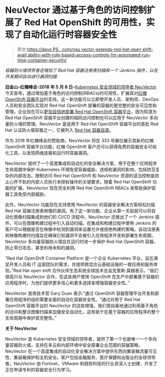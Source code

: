 # NeuVector 通过基于角色的访问控制扩展了 Red Hat OpenShift 的可用性，实现了自动化运行时容器安全性

> 原文:[https://devo PS . com/neu vector-extends-red-hat-open shift-avail ability-with-role-based-access-controls-for-automated-run-time-container-security/](https://devops.com/neuvector-extends-red-hat-openshift-availability-with-role-based-access-controls-for-automated-run-time-container-security/)

*容器防火墙领导者还增加了 Red Hat 容器注册表扫描和一个 Jenkins 插件，以在开发期间自动进行漏洞扫描*

**旧金山-红帽峰会-2018 年 5 月 8 日-**[Kubernetes 安全领域的领导者 NeuVector](https://neuvector.com/) 今天宣布，通过增加基于角色的访问控制(RBACs)的可用性，扩展其对[红帽 OpenShift 容器平台](https://www.openshift.com/)的支持。这一新功能可以立即使开发人员、架构师、DevOps 人员和安全团队实现对 Red Hat OpenShift 部署的容器的更完整的安全可见性和管理。企业现在可以[更加自信地部署 Red Hat OpenShift 容器平台](https://neuvector.com/redhat-openshift/)，因为知道为 Red Hat OpenShift 容器平台创建的相同访问控制也可以应用于 NeuVector 多向量防火墙的管理。NeuVector 是适用于 Red Hat OpenShift 容器平台的首批 Red Hat 认证防火墙容器之一，它被列入 [Red Hat 容器目录](https://access.redhat.com/containers/#/product/692443dc7bcb88e4)。

作为 2018 年红帽峰会的赞助商，NeuVector 将在 333 号展位展示其新的红帽 OpenShift 容器平台功能，红帽 OpenShift 客户还可以获得免费的容器安全可视化工具，以发现网络连接和运行时容器漏洞。

NeuVector 提供了一个高度集成和自动化的安全解决方案，用于在整个应用程序生命周期中保护 Kubernetes 环境免受容器威胁、违规和漏洞的影响，包括防范复杂的内部攻击。限制访问 Red Hat OpenShift 和 NeuVector 资源的适当控制是防止心怀不轨的内部人员执行未授权操作的关键要求。随着 Red Hat OpenShift 功能的扩展，NeuVector 现在完全利用 Red Hat OpenShift RBACs 来帮助保护容器工具免受内部威胁。

此外，NeuVector 功能现在支持使用 NeuVector 的容器安全解决方案轻松扫描 Red Hat 容器注册表映像的漏洞。有了这一新功能，企业从第一天起就可以将自动化图像扫描集成到他们的 CI/CD 流程中。NeuVector 还推出了一个 Jenkins 插件，可以在图像构建过程中引入自动扫描。在集成和构建过程中使用 Jenkins 的客户可以根据是否在映像中检测到漏洞来设置允许或拒绝构建的策略。自动注册表和映像构建时扫描旨在确保已知漏洞不会被引入应用程序开发和部署生命周期。NeuVector 多向量容器防火墙旨在运行时进一步保护 Red Hat OpenShift 容器，防止零日攻击，甚至利用未知的漏洞。

“Red Hat OpenShift Container Platform 是一个企业 Kubernetes 平台，旨在满足开发人员和 IT 运营团队的需求，并提供跨混合云基础设施的一致应用和服务体验，”Red Hat open shift 合作伙伴生态系统全球技术总监克里斯·莫根表示。“我们很高兴与 NeuVector 合作，在这些用户使用 OpenShift 在生产中部署基于容器的应用程序时，为他们提供更多信心和更多选择来增强容器安全性。”

NeuVector 首席技术官 Gary Duan 表示:“通过 OpenShift 容器管理平台开发和部署应用程序的组织需要全面的自动化容器安全性。“通过对用于 Red Hat OpenShift 容器平台的 NeuVector 的这些增强，我们很自豪地通过利用基于角色的访问和整合图像扫描来加强安全自动化，这有助于在基于容器的应用程序的整个生命周期中保护其完整性。”

**关于 NeuVector**

NeuVector 是 Kubernetes 安全领域的领导者，提供了第一个也是唯一一个多向量容器防火墙，支持在多云和内部环境中安全部署企业范围的容器策略。NeuVector 在一个高度集成的自动化安全解决方案中提供东西向集装箱流量可见性、集装箱保护和主机安全。客户包括金融服务、医疗保健和出版业的全球领导者。NeuVector 由 Fortinet、VMware 和趋势科技的行业资深人士创建，开发了正在申请专利的容器安全行为学习。